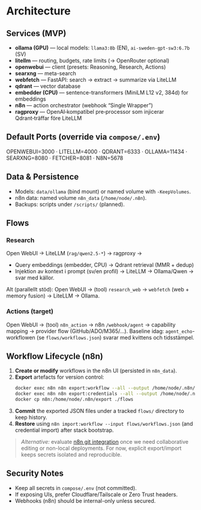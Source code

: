 # Architecture

## Services (MVP)
- **ollama (GPU)** — local models: `llama3:8b` (EN), `ai-sweden-gpt-sw3:6.7b` (SV)
- **litellm** — routing, budgets, rate limits (→ OpenRouter optional)
- **openwebui** — client (presets: Reasoning, Research, Actions)
- **searxng** — meta-search
- **webfetch** — FastAPI: search → extract → summarize via LiteLLM
- **qdrant** — vector database
 - **embedder (CPU)** — sentence-transformers (MiniLM L12 v2, 384d) for embeddings
 - **n8n** — action orchestrator (webhook “Single Wrapper”)
 - **ragproxy** — OpenAI‑kompatibel pre‑processor som injicerar Qdrant‑träffar före LiteLLM

## Default Ports (override via `compose/.env`)
OPENWEBUI=3000 · LITELLM=4000 · QDRANT=6333 · OLLAMA=11434 · SEARXNG=8080 · FETCHER=8081 · N8N=5678

## Data & Persistence
- Models: `data/ollama` (bind mount) or named volume with `-KeepVolumes`.
- n8n data: named volume `n8n_data` (`/home/node/.n8n`).
- Backups: scripts under `/scripts/` (planned).

## Flows

### Research
Open WebUI → LiteLLM (`rag/qwen2.5-*`) → ragproxy →
  - Query embeddings (embedder, CPU) → Qdrant retrieval (MMR + dedup)
  - Injektion av kontext i prompt (sv/en profil)
→ LiteLLM → Ollama/Qwen → svar med källor.

Alt (parallellt stöd):
Open WebUI → (tool) `research_web` → `webfetch` (web + memory fusion) → LiteLLM → Ollama.

### Actions (target)
Open WebUI → (tool) `n8n_action` → n8n `/webhook/agent` → capability mapping → provider flow (GitHub/ADO/M365/…).
Baseline idag: `agent_echo`-workflowen (se `flows/workflows.json`) svarar med kvittens och tidsstämpel.

## Workflow Lifecycle (n8n)
1. **Create or modify** workflows in the n8n UI (persisted in `n8n_data`).
2. **Export** artefacts for version control:
   ```bash
   docker exec n8n n8n export:workflow --all --output /home/node/.n8n/export/workflows.json
   docker exec n8n n8n export:credentials --all --output /home/node/.n8n/export/credentials.json
   docker cp n8n:/home/node/.n8n/export ./flows
   ```
3. **Commit** the exported JSON files under a tracked `flows/` directory to keep history.
4. **Restore** using `n8n import:workflow --input flows/workflows.json` (and credential import) after stack bootstrap.

> _Alternative:_ evaluate [n8n git integration](https://docs.n8n.io/hosting/git-integration/) once we need collaborative editing or non-local deployments. For now, explicit export/import keeps secrets isolated and reproducible.

## Security Notes
- Keep all secrets in `compose/.env` (not committed).
- If exposing UIs, prefer Cloudflare/Tailscale or Zero Trust headers.
- Webhooks (n8n) should be internal-only unless secured.

